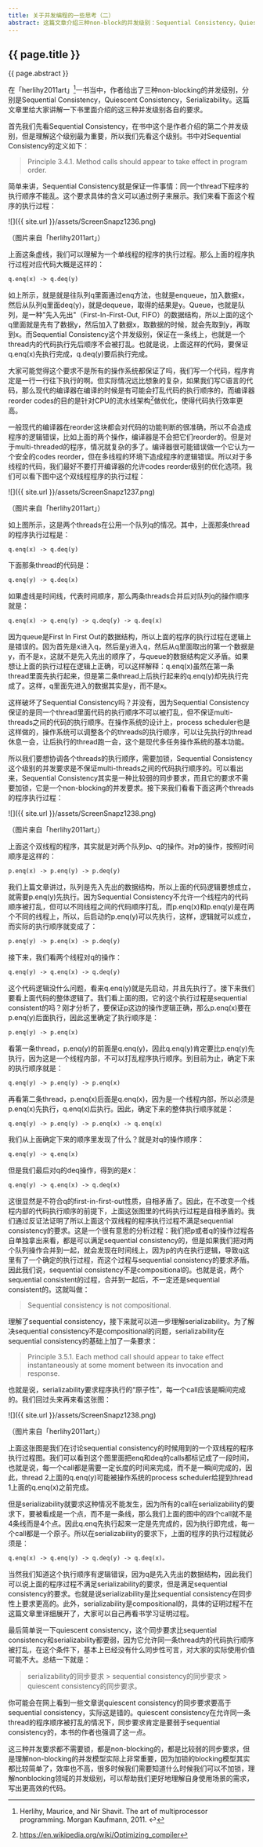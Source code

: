 ```yaml
---
title: 关于并发编程的一些思考（二）
abstract: 这篇文章介绍三种non-block的并发级别：Sequential Consistency，Quiescent Consistency和Serializability。
---
```


## {{ page.title }}

{{ page.abstract }}

在「herlihy2011art」[^1]一书当中，作者给出了三种non-blocking的并发级别，分别是Sequential Consistency，Quiescent Consistency，Serializability。这篇文章里给大家讲解一下书里面介绍的这三种并发级别各自的要求。

[^1]: Herlihy, Maurice, and Nir Shavit. The art of multiprocessor programming. Morgan Kaufmann, 2011. ↩

首先我们先看Sequential Consistency，在书中这个是作者介绍的第二个并发级别，但是理解这个级别最为重要，所以我们先看这个级别。书中对Sequential Consistency的定义如下：

> Principle 3.4.1. Method calls should appear to take effect in program order.

简单来讲，Sequential Consistency就是保证一件事情：同一个thread下程序的执行顺序不能乱。这个要求具体的含义可以通过例子来展示。我们来看下面这个程序的执行过程：

![]({{ site.url }}/assets/ScreenSnapz1236.png)

（图片来自「herlihy2011art」）

上面这条虚线，我们可以理解为一个单线程的程序的执行过程。那么上面的程序执行过程对应代码大概是这样的：

```txt
q.enq(x) -> q.deq(y)
```

如上所示，就是就是往队列q里面通过enq方法，也就是enqueue，加入数据x，然后从队列q里面deq(y)，就是dequeue，取得的结果是y。Queue，也就是队列，是一种"先入先出"（First-In-First-Out, FIFO）的数据结构，所以上面的这个q里面就是先有了数据y，然后加入了数据x，取数据的时候，就会先取到y，再取到x。而Sequential Consistency这个并发级别，保证在一条线上，也就是一个thread内的代码执行先后顺序不会被打乱。也就是说，上面这样的代码，要保证q.enq(x)先执行完成，q.deq(y)要后执行完成。

大家可能觉得这个要求不是所有的操作系统都保证了吗，我们写一个代码，程序肯定是一行一行往下执行的啊。但实际情况远比想象的复杂，如果我们写C语言的代码，那么现代的编译器在编译的时候是有可能会打乱代码的执行顺序的，而编译器reorder codes的目的是针对CPU的流水线架构[^2]做优化，使得代码执行效率更高。

[^2]: https://en.wikipedia.org/wiki/Optimizing_compiler

一般现代的编译器在reorder这块都会对代码的功能判断的很准确，所以不会造成程序的逻辑错误，比如上面的两个操作，编译器是不会把它们reorder的。但是对于multi-threaded的程序，情况就复杂的多了。编译器很可能错误做一个它认为一个安全的codes reorder，但在多线程的环境下造成程序的逻辑错误。所以对于多线程的代码，我们最好不要打开编译器的允许codes reorder级别的优化选项。我们可以看下图中这个双线程程序的执行过程：

![]({{ site.url }}/assets/ScreenSnapz1237.png)

（图片来自「herlihy2011art」）

如上图所示，这是两个threads在公用一个队列q的情况。其中，上面那条thread的程序执行过程是：

```txt
q.enq(x) -> q.deq(y)
```

下面那条thread的代码是：

```txt
q.enq(y) -> q.deq(x)
```

如果虚线是时间线，代表时间顺序，那么两条threads合并后对队列q的操作顺序就是：

```txt
q.enq(x) -> q.enq(y) -> q.deq(y) -> q.deq(x)
```

因为queue是First In First Out的数据结构，所以上面的程序的执行过程在逻辑上是错误的。因为首先是x进入q，然后是y进入q，然后从q里面取出的第一个数据是y，而不是x，这就不是先入先出的顺序了，与queue的数据结构定义矛盾。如果想让上面的执行过程在逻辑上正确，可以这样解释：q.enq(x)虽然在第一条thread里面先执行起来，但是第二条thread上后执行起来的q.enq(y)却先执行完成了。这样，q里面先进入的数据其实是y，而不是x。

这样破坏了Sequential Consistency吗？并没有，因为Sequential Consistency保证的是同一个thread里面代码的执行顺序不可以被打乱，但不保证multi-threads之间的代码的执行顺序。在操作系统的设计上，process scheduler也是这样做的，操作系统可以调整各个的threads的执行顺序，可以让先执行的thread休息一会，让后执行的thread跑一会，这个是现代多任务操作系统的基本功能。

所以我们要想协调各个threads的执行顺序，需要加锁，Sequential Consistency这个级别的并发要求是不保证multi-threads之间的代码执行顺序的。可以看出来，Sequential Consistency其实是一种比较弱的同步要求，而且它的要求不需要加锁，它是一个non-blocking的并发要求。接下来我们看看下面这两个threads的程序执行过程：

![]({{ site.url }}/assets/ScreenSnapz1238.png)

（图片来自「herlihy2011art」）

上面这个双线程的程序，其实就是对两个队列p、q的操作。对p的操作，按照时间顺序是这样的：

```txt
p.enq(x) -> p.enq(y) -> p.deq(y)
```

我们上篇文章讲过，队列是先入先出的数据结构，所以上面的代码逻辑要想成立，就需要p.enq(y)先执行。因为Sequential Consistency不允许一个线程内的代码顺序被打乱，但可以不同线程之间的代码顺序打乱，而p.enq(x)和p.enq(y)是在两个不同的线程上，所以，后启动的p.enq(y)可以先执行，这样，逻辑就可以成立，而实际的执行顺序就变成了：

```txt
p.enq(y) -> p.enq(x) -> p.deq(y)
```

接下来，我们看两个线程对q的操作：

```txt
q.enq(y) -> q.enq(x) -> q.deq(y)
```

这个代码逻辑没什么问题，看来q.enq(y)就是先启动，并且先执行了。接下来我们要看上面代码的整体逻辑了。我们看上面的图，它的这个执行过程是sequential consistent的吗？刚才分析了，要保证p这边的操作逻辑正确，那么p.enq(x)要在p.enq(y)后面执行，因此这里确定了执行顺序是：

```txt
p.enq(y) -> p.enq(x)
```

看第一条thread，p.enq(y)的前面是q.enq(y)，因此q.enq(y)肯定要比p.enq(y)先执行，因为这是一个线程内部，不可以打乱程序执行顺序。到目前为止，确定下来的执行顺序就是：

```txt
q.enq(y) -> p.enq(y) -> p.enq(x)
```

再看第二条thread，p.enq(x)后面是q.enq(x)，因为是一个线程内部，所以必须是p.enq(x)先执行，q.enq(x)后执行。因此，确定下来的整体执行顺序就是：

```txt
q.enq(y) -> p.enq(y) -> p.enq(x) -> q.enq(x)
```

我们从上面确定下来的顺序里发现了什么？就是对q的操作顺序：

```txt
q.enq(y) -> q.enq(x)
```

但是我们最后对q的deq操作，得到的是x：

```txt
q.enq(y) -> q.enq(x) -> q.deq(x)
```

这很显然是不符合q的first-in-first-out性质，自相矛盾了。因此，在不改变一个线程内部的代码执行顺序的前提下，上面这张图里的代码执行过程是自相矛盾的。我们通过反证法证明了所以上面这个双线程的程序执行过程不满足sequential consistency的要求。这是一个很有意思的分析过程：我们把p或者q的操作过程各自单独拿出来看，都是可以满足sequential consistency的，但是如果我们把对两个队列操作合并到一起，就会发现在时间线上，因为p的内在执行逻辑，导致q这里有了一个确定的执行过程，而这个过程与sequential consistency的要求矛盾。因此我们说，sequential consistency不是compositional的。也就是说，两个sequential consistent的过程，合并到一起后，不一定还是sequential consistent的。这就叫做：

> Sequential consistency is not compositional. 

理解了sequential consistency，接下来就可以进一步理解serializability。为了解决sequential consistency不是compositional的问题，serializability在sequential consistency的基础上加了一条要求：

> Principle 3.5.1. Each method call should appear to take effect instantaneously at some moment between its invocation and response.

也就是说，serializability要求程序执行的“原子性”，每一个call应该是瞬间完成的。我们回过头来再来看这张图：

![]({{ site.url }}/assets/ScreenSnapz1238.png)

（图片来自「herlihy2011art」）

上面这张图是我们在讨论sequential consistency的时候用到的一个双线程的程序执行过程图。我们可以看到这个图里面把enq和deq的calls都标记成了一段时间，也就是说，每一个call都是需要一定长度的时间来完成，而不是一瞬间完成的，因此，thread 2上面的q.enq(y)可能被操作系统的process scheduler给提到thread 1上面的q.enq(x)之前完成。

但是serializability就要求这种情况不能发生，因为所有的call在serializability的要求下，要被看成是一个点，而不是一条线，那么我们上面的图中的四个call就不是4条线而是4个点。因此q.enq先执行起来一定是先完成的，因为执行即完成，每一个call都是一个原子。所以在serializability的要求下，上面的程序的执行过程就必须是：

```txt
q.enq(x) -> q.enq(y) -> q.deq(y) -> q.deq(x)。
```

当然我们知道这个执行顺序有逻辑错误，因为q是先入先出的数据结构，因此我们可以说上面的程序过程不满足serializability的要求，但是满足sequential consistency的要求。也就是说serializability是比sequential consistency在同步性上要求更高的。此外，serializability是compositional的，具体的证明过程不在这篇文章里详细展开了，大家可以自己再看书学习证明过程。

最后简单说一下quiescent consistency，这个同步要求比sequential consistency和serializability都要弱，因为它允许同一条thread内的代码执行顺序被打乱，在这个条件下，基本上已经没有什么同步性可言，对大家的实际使用价值可能不大。总结一下就是：

> serializability的同步要求 > sequential consistency的同步要求 > quiescent consistency的同步要求。

你可能会在网上看到一些文章说quiescent consistency的同步要求要高于sequential consistency，实际这是错的。quiescent consistency在允许同一条thread的程序顺序被打乱的情况下，同步要求肯定是要弱于sequential consistency的，本书的作者也强调了这一点。

这三种并发要求都不需要锁，都是non-blocking的，都是比较弱的同步要求，但是理解non-blocking的并发模型实际上非常重要，因为加锁的blocking模型其实都比较简单了，效率也不高，很多时候我们需要知道什么时候我们可以不加锁，理解nonblocking领域的并发级别，可以帮助我们更好地理解自身使用场景的需求，写出更高效的代码。